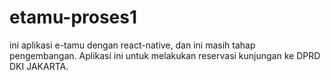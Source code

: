 # etamu-proses1
ini aplikasi e-tamu dengan react-native, dan ini masih tahap pengembangan. Aplikasi ini untuk melakukan reservasi kunjungan ke DPRD DKI JAKARTA.

